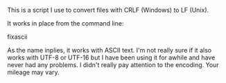 This is a script I use to convert files with CRLF (Windows) to LF (Unix).

It works in place from the command line:

fixascii <name-of-file>

As the name inplies, it works with ASCII text. I'm not really sure if it also works with UTF-8 or UTF-16 but I have been using it for awhile and have never had any problems. I didn't really pay attention to the encoding. Your mileage may vary.


